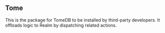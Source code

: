 ## Tome

This is the package for TomeDB to be installed by third-party developers.
It offloads logic to Realm by dispatching related actions.